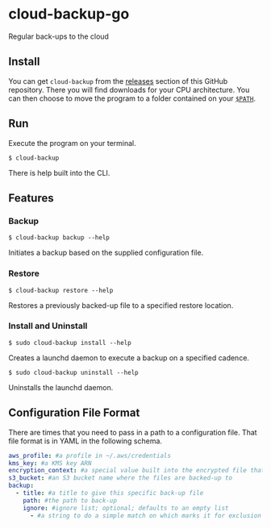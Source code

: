 # cloud-backup-go
Regular back-ups to the cloud

## Install

You can get `cloud-backup` from the [releases](https://github.com/halprin/cloud-backup-go/releases)
section of this GitHub repository.  There you will find downloads for your CPU architecture.  You can then choose to
move the program to a folder contained on your [`$PATH`](https://en.wikipedia.org/wiki/PATH_(variable)).

## Run
Execute the program on your terminal.

```shell
$ cloud-backup
```

There is help built into the CLI.

## Features

### Backup

```shell
$ cloud-backup backup --help
```

Initiates a backup based on the supplied configuration file.

### Restore

```shell
$ cloud-backup restore --help
```

Restores a previously backed-up file to a specified restore location.

### Install and Uninstall

```shell
$ sudo cloud-backup install --help
```

Creates a launchd daemon to execute a backup on a specified cadence.

```shell
$ sudo cloud-backup uninstall --help
```

Uninstalls the launchd daemon.

## Configuration File Format

There are times that you need to pass in a path to a configuration file.  That file format is in YAML in the following
schema.

```yaml
aws_profile: #a profile in ~/.aws/credentials
kms_key: #a KMS key ARN
encryption_context: #a special value built into the encrypted file that, upon decryption, is verified; optional; defaults to 'encryption_context'
s3_bucket: #an S3 bucket name where the files are backed-up to
backup:
  - title: #a title to give this specific back-up file
    path: #the path to back-up
    ignore: #ignore list; optional; defaults to an empty list
      - #a string to do a simple match on which marks it for exclusion from the back-up
```
